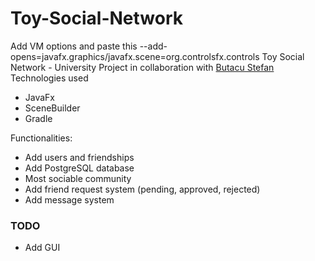 # Toy-Social-Network
Add VM options and paste this --add-opens=javafx.graphics/javafx.scene=org.controlsfx.controls
Toy Social Network - University Project in collaboration with [Butacu Stefan](https://github.com/StefanButacu) 
Technologies used
  - JavaFx
  - SceneBuilder
  - Gradle 
  
Functionalities:
  - Add users and friendships
  - Add PostgreSQL database
  - Most sociable community
  - Add friend request system (pending, approved, rejected) 
  - Add message system

### TODO 
  - Add GUI
